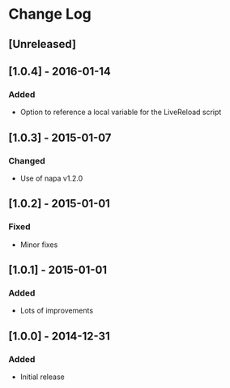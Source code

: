 # Change Log

## [Unreleased]

## [1.0.4] - 2016-01-14
### Added
- Option to reference a local variable for the LiveReload script

## [1.0.3] - 2015-01-07
### Changed
- Use of napa v1.2.0

## [1.0.2] - 2015-01-01
### Fixed
- Minor fixes

## [1.0.1] - 2015-01-01
### Added
- Lots of improvements

## [1.0.0] - 2014-12-31
### Added
- Initial release
